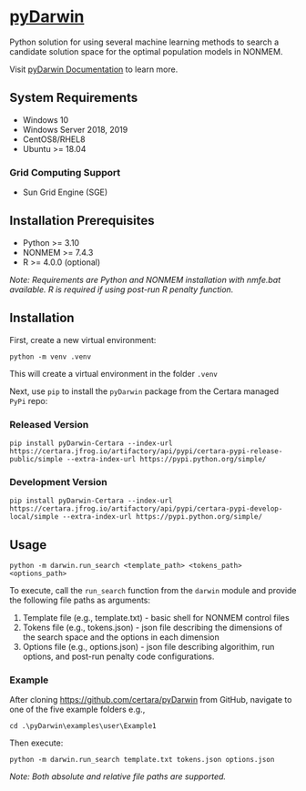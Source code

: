 # [pyDarwin](https://certara.github.io/pyDarwin/html/index.html)

Python solution for using several machine learning methods to search a candidate solution space for the optimal population models in NONMEM.

Visit [pyDarwin Documentation](https://certara.github.io/pyDarwin/html/index.html) to learn more.

## System Requirements

* Windows 10
* Windows Server 2018, 2019
* CentOS8/RHEL8
* Ubuntu >= 18.04

###  Grid Computing Support
* Sun Grid Engine (SGE)

## Installation Prerequisites

* Python >= 3.10
* NONMEM >= 7.4.3
* R >= 4.0.0 (optional)

*Note: Requirements are Python and NONMEM installation with nmfe.bat available. R is required if using post-run R penalty function.*


## Installation

First, create a new virtual environment: 

`python -m venv .venv`

This will create a virtual environment in the folder `.venv`

Next, use `pip` to install the `pyDarwin` package from the Certara managed `PyPi` repo:

### Released Version

`pip install pyDarwin-Certara --index-url https://certara.jfrog.io/artifactory/api/pypi/certara-pypi-release-public/simple --extra-index-url https://pypi.python.org/simple/`

### Development Version

`pip install pyDarwin-Certara --index-url https://certara.jfrog.io/artifactory/api/pypi/certara-pypi-develop-local/simple --extra-index-url https://pypi.python.org/simple/`

## Usage

`python -m darwin.run_search <template_path> <tokens_path> <options_path>`

To execute, call the `run_search` function from the `darwin` module and provide the following file paths as arguments:

1. Template file (e.g., template.txt) - basic shell for NONMEM control files
2. Tokens file (e.g., tokens.json) - json file describing the dimensions of the search space and the options in each dimension
3. Options file (e.g., options.json) - json file describing algorithim, run options, and post-run penalty code configurations.

### Example

After cloning https://github.com/certara/pyDarwin from GitHub, navigate to one of the five example folders e.g., 

`cd .\pyDarwin\examples\user\Example1`

Then execute:

`python -m darwin.run_search template.txt tokens.json options.json`

*Note: Both absolute and relative file paths are supported.*
